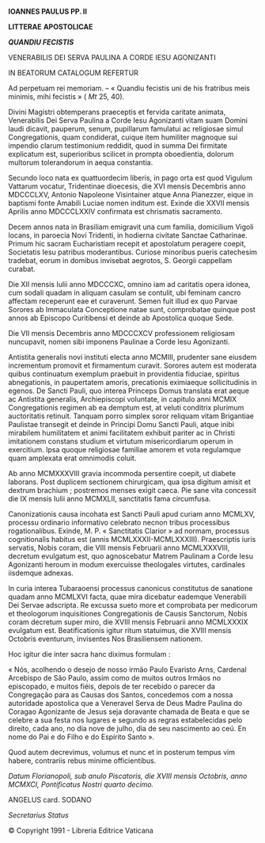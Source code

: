 **IOANNES PAULUS PP. II**

**LITTERAE** **APOSTOLICAE**

***QUANDIU FECISTIS***

VENERABILIS DEI SERVA PAULINA A CORDE IESU AGONIZANTI

IN BEATORUM CATALOGUM REFERTUR

Ad perpetuam rei memoriam. – « Quandiu fecistis uni de his fratribus meis minimis, mihi fecistis » ( *Mt* 25, 40).

Divini Magistri obtemperans praeceptis et fervida caritate animata, Venerabilis Dei Serva Paulina a Corde Iesu Agonizanti vitam suam Domini laudi dicavit, pauperum, senum, pupillarum famulatui ac religiosae simul Congregationis, quam condiderat, cuique item humiliter magnoque sui impendio clarum testimonium reddidit, quod in summa Dei firmitate explicatum est, superioribus scilicet in prompta oboedientia, dolorum multorum tolerandorum in aequa constantia.

Secundo loco nata ex quattuordecim liberis, in pago orta est quod Vigulum Vattarum vocatur, Tridentinae dioecesis, die XVI mensis Decembris anno MDCCCLXV, Antonio Napoleone Visintainer atque Anna Pianezzer, eique in baptismi fonte Amabili Luciae nomen inditum est. Exinde die XXVII mensis Aprilis anno MDCCCLXXIV confirmata est chrismatis sacramento.

Decem annos nata in Brasiliam emigravit una cum familia, domicilium Vigoli locans, in paroecia Novi Tridenti, in hodierna civitate Sanctae Catharinae. Primum hic sacram Eucharistiam recepit et apostolatum peragere coepit, Societatis Iesu patribus moderantibus. Curiose minoribus pueris catechesim tradebat, eorum in domibus invisebat aegrotos, S. Georgii cappellam curabat.

Die XII mensis Iulii anno MDCCCXC, omnino iam ad caritatis opera idonea, cum sodali quadam in aliquam casulam se contulit, ubi feminam cancro affectam receperunt eae et curaverunt. Semen fuit illud ex quo Parvae Sorores ab Immaculata Conceptione natae sunt, comprobatae quinque post annos ab Episcopo Curitibensi et deinde ab Apostolica quoque Sede.

Die VII mensis Decembris anno MDCCCXCV professionem religiosam nuncupavit, nomen sibi imponens Paulinae a Corde Iesu Agonizanti.

Antistita generalis novi instituti electa anno MCMIII, prudenter sane eiusdem incrementum promovit et firmamentum curavit. Sorores autem est moderata quibus continuatum exemplum praebuit in providentia fiduciae, spiritus abnegationis, in paupertatem amoris, precationis eximiaeque sollicitudinis in egenos. De Sancti Pauli, quo interea Princeps Domus translata erat aeque ac Antistita generalis, Archiepiscopi voluntate, in capitulo anni MCMIX Congregationis regimen ab ea demptum est, at veluti conditrix plurimum auctoritatis retinuit. Tanquam porro simplex soror reliquam vitam Brigantiae Paulistae transegit et deinde in Principi Domu Sancti Pauli, atque inibi mirabilem humilitatem et animi facilitatem exhibuit pariter ac in Christi imitationem constans studium et virtutum misericordiarum operum in exercitium. Ipsa quoque religiosae familiae amorem et vota regulamque quam amplexata erat omnimodis coluit.

Ab anno MCMXXXVIII gravia incommoda persentire coepit, ut diabete laborans. Post duplicem sectionem chirurgicam, qua ipsa digitum amisit et dextrum brachium ; postremos menses exigit caeca. Pie sane vita concessit die IX mensis Iulii anno MCMXLII, sanctitatis fama circumfusa.

Canonizationis causa incohata est Sancti Pauli apud curiam anno MCMLXV, processu ordinario informativo celebrato necnon tribus processibus rogationalibus. Exinde, M. P. « Sanctitatis Clarior » ad normam, processus cognitionalis habitus est (annis MCMLXXXII-MCMLXXXIII). Praescriptis iuris servatis, Nobis coram, die VIII mensis Februarii anno MCMLXXXVIII, decretum evulgatum est, quo agnoscebatur Matrem Paulinam a Corde Iesu Agonizanti heroum in modum exercuisse theologales virtutes, cardinales iisdemque adnexas.

In curia interea Tubaraoensi processus canonicus constitutus de sanatione quadam anno MCMLXVI facta, quae mira dicebatur eademque Venerabili Dei Servae adscripta. Re excussa sueto more et comprobata per medicorum et theologorum inquisitiones Congregationis de Causis Sanctorum, Nobis coram decretum super miro, die XVIII mensis Februarii anno MCMLXXXIX evulgatum est. Beatificationis igitur ritum statuimus, die XVIII mensis Octobris eventurum, invisentes Nos Brasiliensem nationem.

Hoc igitur die inter sacra hanc diximus formulam :

« Nós, acolhendo o desejo de nosso irmão Paulo Evaristo Arns, Carde­nal Arcebispo de São Paulo, assim como de muitos outros Irmãos no episcopado, e muitos fiéis, depois de ter recebido o parecer da Congregação para as Causas dos Santos, concedemos com a nossa autoridade apostolica que a Veneravel Serva de Deus Madre Paulina do Coragao Agonizante de Jesus seja doravante chamada de Beata e que se celebre a sua festa nos lugares e segundo as regras estabelecidas pelo direito, cada ano, no dia nove de julho, dia de seu nascimento ao ceú. En nome do Pai e do Filho e do Espírito Santo ».

Quod autem decrevimus, volumus et nunc et in posterum tempus vim habere, contrariis rebus minime officientibus.

*Datum Florianopoli, sub anulo Piscatoris, die XVIII mensis Octobris, anno MCMXCI, Pontificatus Nostri quarto decimo.*

ANGELUS card. SODANO

*Secretarius Status*

© Copyright 1991 - Libreria Editrice Vaticana
